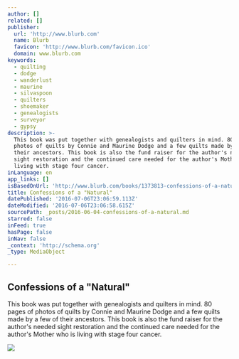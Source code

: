 ```yaml
---
author: []
related: []
publisher:
  url: 'http://www.blurb.com'
  name: Blurb
  favicon: 'http://www.blurb.com/favicon.ico'
  domain: www.blurb.com
keywords:
  - quilting
  - dodge
  - wanderlust
  - maurine
  - silvaspoon
  - quilters
  - shoemaker
  - genealogists
  - surveyor
  - gypsy
description: >-
  This book was put together with genealogists and quilters in mind. 80 pages of
  photos of quilts by Connie and Maurine Dodge and a few quilts made by a few of
  their ancestors. This book is also the fund raiser for the author's needed
  sight restoration and the continued care needed for the author's Mother who is
  living with stage four cancer.
inLanguage: en
app_links: []
isBasedOnUrl: 'http://www.blurb.com/books/1373813-confessions-of-a-natural'
title: Confessions of a "Natural"
datePublished: '2016-07-06T23:06:59.113Z'
dateModified: '2016-07-06T23:06:58.615Z'
sourcePath: _posts/2016-06-04-confessions-of-a-natural.md
starred: false
inFeed: true
hasPage: false
inNav: false
_context: 'http://schema.org'
_type: MediaObject

---
```

<article style=""><h1>Confessions of a "Natural"</h1><p>This book was put together with genealogists and quilters in mind. 80 pages of photos of quilts by Connie and Maurine Dodge and a few quilts made by a few of their ancestors. This book is also the fund raiser for the author's needed sight restoration and the continued care needed for the author's Mother who is living with stage four cancer.</p><img src="http://www.blurb.com/images/uploads/catalog/02/1471802/1520253-94533d827f126388ee78b47a7f1c8b84.jpg" /></article>